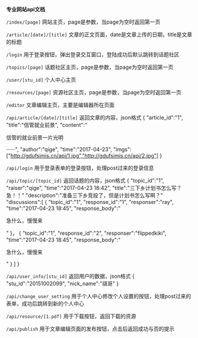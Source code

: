 **专业网站api文档**

`/index/[page]`
网站主页，page是参数，当page为空时返回第一页

`/article/[date]/[title]`
文章的正文页面，date是文章上传的日期，title是文章的标题

`/login`
用于登录按钮，弹出登录交互窗口，登陆成功后默认跳转到话题社区

`/topics/[page]`
话题社区主页，page是参数，当page为空时返回第一页

`/user/[stu_id]`
个人中心主页

`/resources/[page]`
资源社区主页，page是参数，当page为空时返回第一页

`/editor`
文章编辑主页，主要是编辑器所在页面

`/api/article/[date]/[title]`
返回文章的内容，json格式
{
    "article_id":"1",
    "title":"信管就业前景",
    "content":"<p>信管的就业前景一片光明</p>······",
    "author":"qige",
    "time":"2017-04-23",
    "imgs":["http://gdufsimis.cn/api/1.jpg","http://gdufsimis.cn/api/2.jpg"]
}

`/api/login`
用于登录表单的登录按钮，处理post过来的登录信息

`/api/topic/[topic_id]`
返回话题的内容，json格式
{
    "topic_id":"1",
    "raiser":"qige",
    "time":"2017-04-23 18:42",
    "title":"三下乡计划书怎么写？急！！"
    "description":"准备三下乡竞投了，但是计划书怎么写啊？"
    "discussions":[
        {
            "topic_id":"1",
            "response_id":"1",
            "responser":"ray",
            "time":"2017-04-23 18:45",
            "response_body":"<p>急什么，慢慢来</p>"
        }，
        {
            "topic_id":"1",
            "response_id":"2",
            "responser":"flippedkiki",
            "time":"2017-04-23 18:45",
            "response_body":"<p>急什么，慢慢来</p>"
        }
    ]
}

`/api/user_info/[stu_id]`
返回用户的数据，json格式
{
    "stu_id":"20151002099",
    "nick_name":"祺哥"
}

`/api/change_user_setting`
用于个人中心修改个人设置的按钮，处理post过来的表单，成功后跳转到新的个人中心

`/api/resource/[1.pdf]`
用于下载按钮，返回下载的资源

`/api/publish`
用于文章编辑页面的发布按钮，点击后返回成功与否的提示

